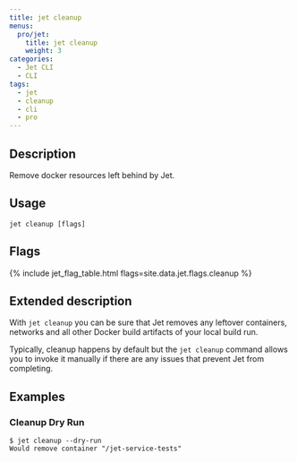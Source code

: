 ```yaml
---
title: jet cleanup
menus:
  pro/jet:
    title: jet cleanup
    weight: 3
categories:
  - Jet CLI
  - CLI
tags:
  - jet
  - cleanup
  - cli
  - pro
---
```


## Description
Remove docker resources left behind by Jet.

## Usage

```
jet cleanup [flags]
```

## Flags
{% include jet_flag_table.html flags=site.data.jet.flags.cleanup %}

## Extended description
With `jet cleanup` you can be sure that Jet removes any leftover containers, networks and all other Docker build artifacts of your local build run.

Typically, cleanup happens by default but the `jet cleanup` command allows you to invoke it manually if there are any issues that prevent Jet from completing.

## Examples

### Cleanup Dry Run
```shell
$ jet cleanup --dry-run
Would remove container "/jet-service-tests"
```
